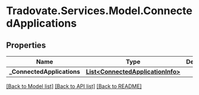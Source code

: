 # Tradovate.Services.Model.ConnectedApplications
## Properties

Name | Type | Description | Notes
------------ | ------------- | ------------- | -------------
**_ConnectedApplications** | [**List&lt;ConnectedApplicationInfo&gt;**](ConnectedApplicationInfo.md) |  | 

[[Back to Model list]](../README.md#documentation-for-models) [[Back to API list]](../README.md#documentation-for-api-endpoints) [[Back to README]](../README.md)

